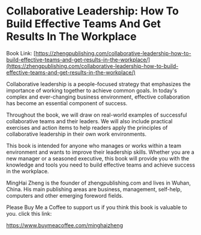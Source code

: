 # Collaborative Leadership: How To Build Effective Teams And Get Results In The Workplace

Book Link: [https://zhengpublishing.com/collaborative-leadership-how-to-build-effective-teams-and-get-results-in-the-workplace/](https://zhengpublishing.com/collaborative-leadership-how-to-build-effective-teams-and-get-results-in-the-workplace/)

Collaborative leadership is a people-focused strategy that emphasizes the importance of working together to achieve common goals. In today's complex and ever-changing business environment, effective collaboration has become an essential component of success.

Throughout the book, we will draw on real-world examples of successful collaborative teams and their leaders. We will also include practical exercises and action items to help readers apply the principles of collaborative leadership in their own work environments.

This book is intended for anyone who manages or works within a team environment and wants to improve their leadership skills. Whether you are a new manager or a seasoned executive, this book will provide you with the knowledge and tools you need to build effective teams and achieve success in the workplace.

MingHai Zheng is the founder of zhengpublishing.com and lives in Wuhan, China. His main publishing areas are business, management, self-help, computers and other emerging foreword fields.

Please Buy Me a Coffee to support us if you think this book is valuable to you. click this link:

https://www.buymeacoffee.com/minghaizheng
